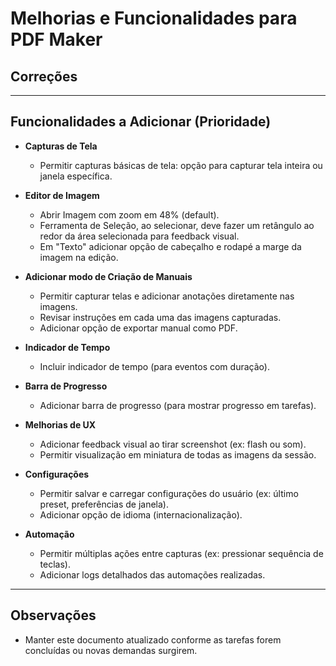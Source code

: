 # Melhorias e Funcionalidades para PDF Maker

## Correções

---

## Funcionalidades a Adicionar (Prioridade)

- **Capturas de Tela**
  - Permitir capturas básicas de tela: opção para capturar tela inteira ou janela específica.

- **Editor de Imagem**
  - Abrir Imagem com zoom em 48% (default).
  - Ferramenta de Seleção, ao selecionar, deve fazer um retângulo ao redor da área selecionada para feedback visual.
  - Em "Texto" adicionar opção de cabeçalho e rodapé a marge da imagem na edição.
  
- **Adicionar modo de Criação de Manuais**
  - Permitir capturar telas e adicionar anotações diretamente nas imagens.
  - Revisar instruções em cada uma das imagens capturadas.
  - Adicionar opção de exportar manual como PDF.

- **Indicador de Tempo**
  - Incluir indicador de tempo (para eventos com duração).

- **Barra de Progresso**
  - Adicionar barra de progresso (para mostrar progresso em tarefas).

- **Melhorias de UX**
  - Adicionar feedback visual ao tirar screenshot (ex: flash ou som).
  - Permitir visualização em miniatura de todas as imagens da sessão.

- **Configurações**
  - Permitir salvar e carregar configurações do usuário (ex: último preset, preferências de janela).
  - Adicionar opção de idioma (internacionalização).

- **Automação**
  - Permitir múltiplas ações entre capturas (ex: pressionar sequência de teclas).
  - Adicionar logs detalhados das automações realizadas.

---

## Observações

- Manter este documento atualizado conforme as tarefas forem concluídas ou novas demandas surgirem.

